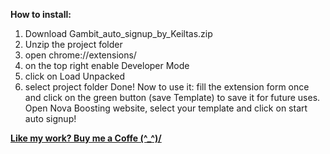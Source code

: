 **How to install:**
1. Download Gambit_auto_signup_by_Keiltas.zip
2. Unzip the project folder
3. open chrome://extensions/
4. on the top right enable Developer Mode
5. click on Load Unpacked
6. select project folder
   Done!
Now to use it: fill the extension form once and click on the green button (save Template) to save it for future uses.
Open Nova Boosting website, select your template and click on start auto signup!

**[Like my work? Buy me a Coffe \(^_^)/](https://daramet.com/regox)**
